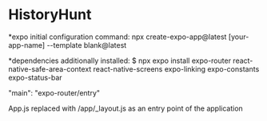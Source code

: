 # HistoryHunt

*expo initial configuration command: npx create-expo-app@latest [your-app-name] --template blank@latest 


*dependencies additionally installed:
$ npx expo install expo-router react-native-safe-area-context react-native-screens expo-linking expo-constants expo-status-bar

"main": "expo-router/entry"

App.js replaced with /app/_layout.js as an entry point of the application

